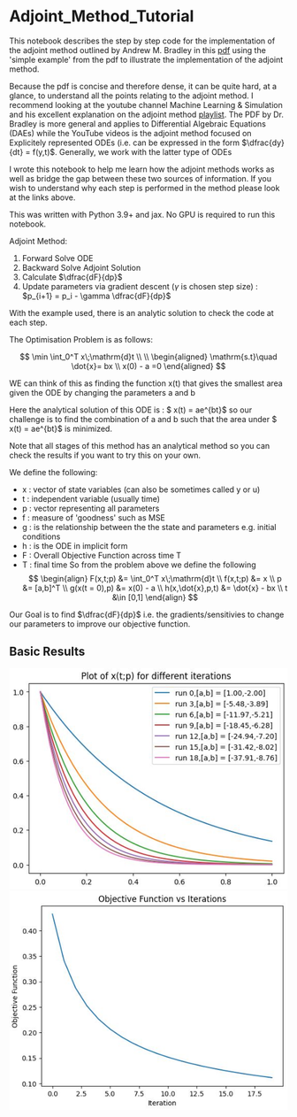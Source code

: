 # Adjoint_Method_Tutorial

This notebook describes the step by step code for the implementation of the adjoint method outlined by Andrew M. Bradley in this [pdf](https://cs.stanford.edu/~ambrad/adjoint_tutorial.pdf) using the 'simple example' from the pdf to illustrate the implementation of the adjoint method.

Because the pdf is concise and therefore dense, it can be quite hard, at a glance, to understand all the points relating to the adjoint method. I recommend looking at the youtube channel Machine Learning & Simulation and his excellent explanation on the adjoint method [playlist](https://www.youtube.com/playlist?list=PLISXH-iEM4Jk27AmSvISooRRKH4WtlWKP). The PDF by Dr. Bradley is more general and applies to Differential Algebraic Equations (DAEs) while the YouTube videos is the adjoint method focused on Explicitely represented ODEs (i.e. can be expressed in the form $\dfrac{dy}{dt} = f(y,t)$. Generally, we work with the latter type of ODEs

I wrote this notebook to help me learn how the adjoint methods works as well as bridge the gap between these two sources of information. If you wish to understand why each step is performed in the method please look at the links above.

This was written with Python 3.9+ and jax. No GPU is required to run this notebook. 

Adjoint Method:
1. Forward Solve ODE
2. Backward Solve Adjoint Solution
3. Calculate $\dfrac{dF}{dp}$
4. Update parameters via gradient descent ($\gamma$ is chosen step size) : $p_{i+1} = p_i - \gamma \dfrac{dF}{dp}$

With the example used, there is an analytic solution to check the code at each step.

The Optimisation Problem is as follows:

$$
\min \int_0^T x\;\mathrm{d}t \\
 \\
\begin{aligned}
\mathrm{s.t}\quad \dot{x}= bx \\
x(0) - a =0 
\end{aligned}
$$

WE can think of this as finding the function x(t) that gives the smallest area given the ODE by changing the parameters a and b

Here the analytical solution of this ODE is : $ x(t) = ae^{bt}$ so our challenge is to find the combination of a and b such that the area under  $ x(t) = ae^{bt}$ is minimized.

Note that all stages of this method has an analytical method so you can check the results if you want to try this on your own.

We define the following:
- x : vector of state variables (can also be sometimes called y or u)
- t : independent variable (usually time) 
- p : vector representing all parameters
- f : measure of 'goodness' such as MSE
- g : is the relationship between the the state and parameters e.g. initial conditions
- h : is the ODE in implicit form
- F : Overall Objective Function across time T 
- T : final time
So from the problem above we define the following
$$
\begin{align}
F(x,t;p) &= \int_0^T x\;\mathrm{d}t \\
f(x,t;p) &= x \\
p &= [a,b]^T \\
g(x(t = 0),p) &= x(0) - a \\
h(x,\dot{x},p,t) &= \dot{x} - bx \\
t &\in [0,1]
\end{align}
$$

Our Goal is to find $\dfrac{dF}{dp}$ i.e. the gradients/sensitivies to change our parameters to improve our objective function. 

## Basic Results
![Alt text](<x at different iterations.JPG>)
![Alt text](<Obj vs Iter.JPG>)
